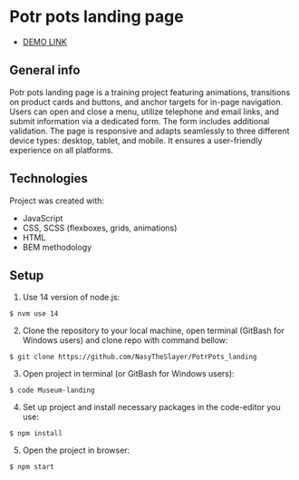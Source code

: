 # Potr pots landing page

- [DEMO LINK](nasytheslayer.github.io/PotrPots_landing/)

## General info
Potr pots landing page is a training project featuring animations, transitions on product cards and buttons, and anchor targets for in-page navigation. Users can open and close a menu, utilize telephone and email links, and submit information via a dedicated form. The form includes additional validation. The page is responsive and adapts seamlessly to three different device types: desktop, tablet, and mobile. It ensures a user-friendly experience on all platforms.

## Technologies
Project was created with:
* JavaScript
* CSS, SCSS (flexboxes, grids, animations)
* HTML
* BEM methodology

## Setup
1. Use 14 version of node.js:
```
$ nvm use 14
```

2. Clone the repository to your local machine, open terminal (GitBash for Windows users) and clone repo with command bellow:
```
$ git clone https://github.com/NasyTheSlayer/PotrPots_landing
```

3. Open project in terminal (or GitBash for Windows users):
```
$ code Museum-landing
```

4. Set up project and install necessary packages in the code-editor you use:
```
$ npm install
```

5. Open the project in browser:
```
$ npm start
```
